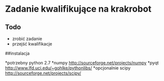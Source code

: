 # Zadanie kwalifikujące na krakrobot

## Todo

* zrobić zadanie
* przejść kwalifikacje

##instalacja

*potrzebny python 2.7
*numpy http://sourceforge.net/projects/numpy
*pyqt http://www.lfd.uci.edu/~gohlke/pythonlibs/
*opcjonalnie scipy http://sourceforge.net/projects/scipy/
